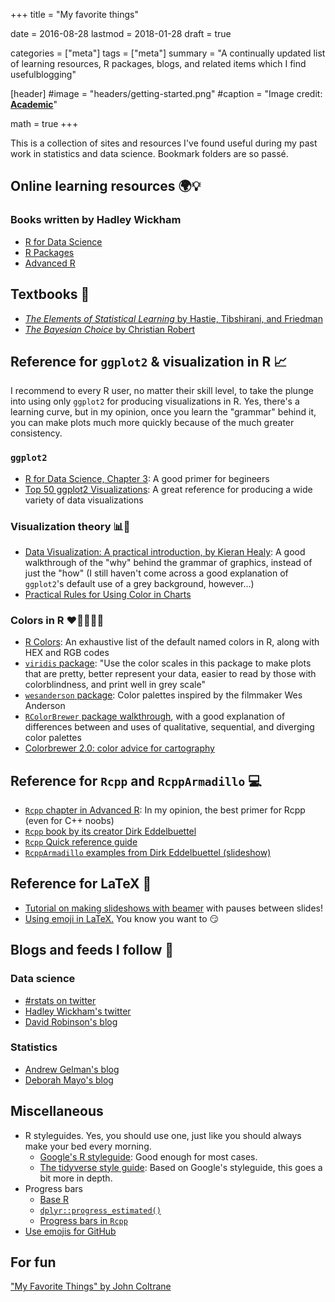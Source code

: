 +++
title = "My favorite things"

date = 2016-08-28
lastmod = 2018-01-28
draft = true

categories = ["meta"]
tags = ["meta"]
summary = "A continually updated list of learning resources, R packages, blogs, and related items which I find usefulblogging"

[header]
#image = "headers/getting-started.png"
#caption = "Image credit: [**Academic**](https://github.com/gcushen/hugo-academic/)"

math = true
+++

This is a collection of sites and resources I've found useful during my past work in statistics and data science. Bookmark folders are so passé.

## Online learning resources :earth_africa::bulb:

### Books written by Hadley Wickham 

- [R for Data Science](http://r4ds.had.co.nz)
- [R Packages](http://r-pkgs.had.co.nz)
- [Advanced R](http://adv-r.had.co.nz)

## Textbooks :book:

- [*The Elements of Statistical Learning* by Hastie, Tibshirani, and Friedman](https://web.stanford.edu/~hastie/Papers/ESLII.pdf)
- [*The Bayesian Choice* by Christian Robert](https://errorstatistics.files.wordpress.com/2016/03/robert-20071.pdf) 

## Reference for `ggplot2` & visualization in R :chart_with_upwards_trend: 

I recommend to every R user, no matter their skill level, to take the plunge into using only `ggplot2` for producing visualizations in R. Yes, there's a learning curve, but in my opinion, once you learn the "grammar" behind it, you can make plots much more quickly because of the much greater consistency.

### `ggplot2`
- [R for Data Science, Chapter 3](http://r4ds.had.co.nz/data-visualisation.html): A good primer for begineers
- [Top 50 ggplot2 Visualizations](http://r-statistics.co/Top50-Ggplot2-Visualizations-MasterList-R-Code.html): A great reference for producing a wide variety of data visualizations

### Visualization theory :bar_chart::thinking: 
- [Data Visualization: A practical introduction, by Kieran Healy](http://socviz.co): A good walkthrough of the "why" behind the grammar of graphics, instead of just the "how" (I still haven't come across a good explanation of `ggplot2`'s default use of a grey background, however...)
- [Practical Rules for Using Color in Charts](http://www.perceptualedge.com/articles/visual_business_intelligence/rules_for_using_color.pdf)

### Colors in R :heart::yellow_heart::green_heart::blue_heart::purple_heart:

- [R Colors](http://research.stowers.org/mcm/efg/R/Color/Chart/ColorChart.pdf): An exhaustive list of the default named colors in R, along with HEX and RGB codes 
- [`viridis` package](https://cran.r-project.org/web/packages/viridis/vignettes/intro-to-viridis.html): "Use the color scales in this package to make plots that are pretty, better represent your data, easier to read by those with colorblindness, and print well in grey scale" 
- [`wesanderson` package](https://github.com/karthik/wesanderson): Color palettes inspired by the filmmaker Wes Anderson 
- [`RColorBrewer` package walkthrough](http://earlglynn.github.io/RNotes/package/RColorBrewer/index.html), with a good explanation of differences between and uses of qualitative, sequential, and diverging color palettes 
- [Colorbrewer 2.0: color advice for cartography](http://colorbrewer2.org/#type=qualitative&scheme=Set3&n=3)

## Reference for `Rcpp` and `RcppArmadillo` :computer:

- [`Rcpp` chapter in Advanced R](http://adv-r.had.co.nz/Rcpp.html): In my opinion, the best primer for Rcpp (even for C++ noobs)
- [`Rcpp` book by its creator Dirk Eddelbuettel](https://doc.lagout.org/programmation/Multi-Language/Seamless%20R%20and%20C%20%20%20Integration%20with%20Rcpp%20%5BEddelbuettel%202013-06-04%5D.pdf)
- [`Rcpp` Quick reference guide](http://dirk.eddelbuettel.com/code/rcpp/Rcpp-quickref.pdf)
- [`RcppArmadillo` examples from Dirk Eddelbuettel (slideshow)](http://dirk.eddelbuettel.com/papers/rcpp_ku_nov2013-part2.pdf)

## Reference for LaTeX :scroll:

- [Tutorial on making slideshows with beamer](https://www.uncg.edu/cmp/reu/presentations/Charles%20Batts%20-%20Beamer%20Tutorial.pdf) with pauses between slides!
- [Using emoji in LaTeX.](https://github.com/alecjacobson/coloremoji.sty) You know you want to :smirk:

## Blogs and feeds I follow :memo:

### Data science
- [#rstats on twitter](https://twitter.com/search?q=%23rstats&src=typd)
- [Hadley Wickham's twitter](https://twitter.com/hadleywickham)
- [David Robinson's blog](http://varianceexplained.org)

### Statistics
- [Andrew Gelman's blog](http://andrewgelman.com)
- [Deborah Mayo's blog](https://errorstatistics.com)

## Miscellaneous

- R styleguides. Yes, you should use one, just like you should always make your bed every morning.  
  - [Google's R styleguide](https://google.github.io/styleguide/Rguide.xml): Good enough for most cases.
  - [The tidyverse style guide](http://style.tidyverse.org): Based on Google's styleguide, this goes a bit more in depth. 
- Progress bars
  - [Base R](https://stat.ethz.ch/R-manual/R-devel/library/utils/html/txtProgressBar.html)
  - [`dplyr::progress_estimated()`](http://dplyr.tidyverse.org/reference/progress_estimated.html)
  - [Progress bars in `Rcpp`](http://gallery.rcpp.org/articles/using-rcppprogress/)
- [Use emojis for GitHub](https://www.webpagefx.com/tools/emoji-cheat-sheet/)

## For fun
["My Favorite Things" by John Coltrane](https://www.youtube.com/watch?v=YHVarQbNAwU)


